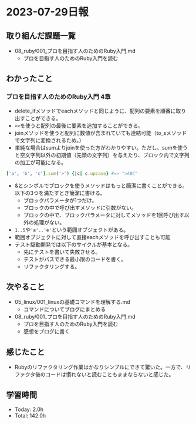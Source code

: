 # 2023-07-29日報

## 取り組んだ課題一覧
* 08_ruby/001_プロを目指す人のためのRuby入門.md
  * プロを目指す人のためのRuby入門を読む

## わかったこと
### プロを目指す人のためのRuby入門 4章
* delete_ifメソッドでeachメソッドと同じように、配列の要素を順番に取り出すことができる。
* `<<`を使うと配列の最後に要素を追加することができる。
* joinメソッドを使うと配列に数値が含まれていても連結可能（to_sメソッドで文字列に変換されるため。）
* 単純な場合はsumよりjoinを使った方がわかりやすい。ただし、sumを使うと空文字列以外の初期値（先頭の文字列）を与えたり、ブロック内で文字列の加工が可能になる。
```rb
['a', 'b', 'c'].sum('>') {|c| c.upcase} #=> ">ABC"
```
* &とシンボルでブロックを使うメソッドはもっと簡潔に書くことができる。以下の3つを満たすとき簡潔に書ける。
  * ブロックパラメータが1つだけ。
  * ブロックの中で呼び出すメソッドに引数がない。
  * ブロックの中で、ブロックパラメータに対してメソッドを1回呼び出す以外の処理がない。
* `1..5`や`'a'..'e'`という範囲オブジェクトがある。
* 範囲オブジェクトに対して直接eachメソッドを呼び出すことも可能
* テスト駆動開発では以下のサイクルが基本となる。
  * 先にテストを書いて失敗させる。
  * テストがパスできる最小限のコードを書く。
  * リファクタリングする。


## 次やること
* 05_linux/001_linuxの基礎コマンドを理解する.md
  * コマンドについてブログにまとめる
* 08_ruby/001_プロを目指す人のためのRuby入門.md
  * プロを目指す人のためのRuby入門を読む
  * 感想をブログに書く

## 感じたこと
* Rubyのリファクタリング作業はかなりシンプルにできて驚いた。一方で、リファクタ後のコードは慣れないと読むこともままならないと感じた。

## 学習時間
* Today: 2.0h
* Total: 142.0h

